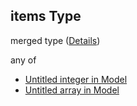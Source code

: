 ## items Type

merged type ([Details](model-properties-boun-items.md))

any of

-   [Untitled integer in Model](model-properties-boun-items-anyof-0.md "check type definition")
-   [Untitled array in Model](model-properties-boun-items-anyof-1.md "check type definition")
